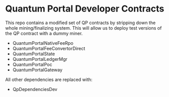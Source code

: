 # Quantum Portal Developer Contracts

This repo contains a modified set of QP contracts by stripping down the whole mining/finalizing system. This will allow us to deploy test versions of the QP contract with a dummy miner.

- QuantumPortalNativeFeeRpo
- QuantumPortalFeeConvertorDirect
- QuantumPortalState
- QuantumPortalLedgerMgr
- QuantumPortalPoc
- QuantumPortalGateway

All other dependencies are replaced with:

- QpDependenciesDev

